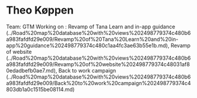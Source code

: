 # Theo Køppen

Team: GTM
Working on : Revamp of Tana Learn and in-app guidance (../Road%20map%20database%20with%20views%202498779374c480b6a983fafdfd29e009/Revamp%20of%20Tana%20Learn%20and%20in-app%20guidance%202498779374c480c1aa4fc3ae63b55e1b.md), Revamp of website  (../Road%20map%20database%20with%20views%202498779374c480b6a983fafdfd29e009/Revamp%20of%20website%202498779374c48031af80edadbefb0ae7.md), Back to work campaign (../Road%20map%20database%20with%20views%202498779374c480b6a983fafdfd29e009/Back%20to%20work%20campaign%202498779374c4803db1a0c1515be08114.md)